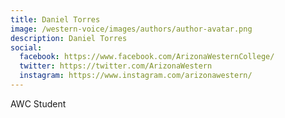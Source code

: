 ```yaml
---
title: Daniel Torres
image: /western-voice/images/authors/author-avatar.png
description: Daniel Torres
social:
  facebook: https://www.facebook.com/ArizonaWesternCollege/
  twitter: https://twitter.com/ArizonaWestern
  instagram: https://www.instagram.com/arizonawestern/
---
```


AWC Student